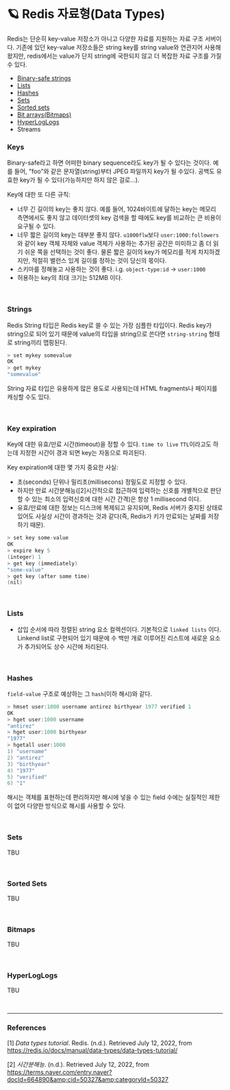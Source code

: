 # :ringed_planet: **Redis 자료형(Data Types)** 

Redis는 단순히 key-value 저장소가 아니고 다양한 자료를 지원하는 자료 구조 서버이다. 기존에 있던 key-value 저장소들은 string key를 string value와 연관지어 사용해왔지만, redis에서는 value가 단지 string에 국한되지 않고 더 복잡한 자료 구조를 가질 수 있다.

- [Binary-safe strings](#keys)
- [Lists](#Lists)
- [Hashes](#hashes)
- [Sets](#sets)
- [Sorted sets](#sorted-sets)
- [Bit arrays(Bitmaps)](#bitmaps)
- [HyperLogLogs](#hyperloglogs)
- Streams


### Keys
Binary-safe라고 하면 어떠한 binary sequence라도 key가 될 수 있다는 것이다. 예를 들어, "foo"와 같은 문자열(string)부터 JPEG 파일까지 key가 될 수있다. 공백도 유효한 key가 될 수 있다(가능하지만 하지 않은 걸로...).

Key에 대한 또 다른 규칙:
- 너무 긴 길이의 key는 좋지 않다. 예를 들어, 1024바이트에 달하는 key는 메모리 측면에서도 좋지 않고 데이터셋의 key 검색을 할 때에도 key를 비교하는 큰 비용이 요구될 수 있다. 
- 너무 짧은 길이의 key는 대부분 좋지 않다. `u1000flw`보다 `user:1000:followers`와 같이 key 객체 자체와 value 객체가 사용하는 추가된 공간은 미미하고 좀 더 읽기 쉬운 쪽을 선택하는 것이 좋다. 물론 짧은 길이의 key가 메모리를 적게 차지하겠지만, 적절히 밸런스 있게 길이를 정하는 것이 당신의 몫이다.
- 스키마를 정해놓고 사용하는 것이 좋다. i.g. `object-type:id` -> `user:1000`
-  허용하는 key의 최대 크기는 512MB 이다.

<br>

### Strings
Redis String 타입은 Redis key로 쓸 수 있는 가장 심플한 타입이다.
Redis key가 string으로 되어 있기 때문에 value의 타입을 string으로 쓴다면 `string-string` 형태로 string끼리 맵핑된다.

```c
> set mykey somevalue
OK
> get mykey
"somevalue"
```

String 자료 타입은 유용하게 많은 용도로 사용되는데 HTML fragments나 페이지를 캐싱할 수도 있다.

<br>

### Key expiration
Key에 대한 유효/만료 시간(timeout)을 정할 수 있다.  `time to live` `TTL`이라고도 하는데 지정한 시간이 경과 되면 key는 자동으로 파괴된다.

Key expiration에 대한 몇 가지 중요한 사실:
- 초(seconds) 단위나 밀리초(millisecons) 정밀도로 지정할 수 있다.
- 하지만 만료 시간분해능([2]시간적으로 접근하여 입력하는 신호를 개별적으로 판단할 수 있는 최소의 입력신호에 대한 시간 간격)은 항상 1 millisecond 이다.
- 유효/만료에 대한 정보는 디스크에 복제되고 유지되며, Redis 서버가 중지된 상태로 있어도 사실상 시간이 경과하는 것과 같다(즉, Redis가 키가 만료되는 날짜를 저장하기 때문).

```c
> set key some-value
OK
> expire key 5
(integer) 1
> get key (immediately)
"some-value"
> get key (after some time)
(nil)
```

<br>

### Lists
- 삽입 순서에 따라 정렬된 string 요소 컬렉션이다. 기본적으로 `linked lists` 이다. Linkend list로 구현되어 있기 때문에 수 백만 개로 이루어진 리스트에 새로운 요소가 추가되어도 상수 시간에 처리된다.

<br>

### Hashes
`field-value` 구조로 예상하는 그 `hash`(이하 해시)와 같다.

```c
> hmset user:1000 username antirez birthyear 1977 verified 1
OK
> hget user:1000 username
"antirez"
> hget user:1000 birthyear
"1977"
> hgetall user:1000
1) "username"
2) "antirez"
3) "birthyear"
4) "1977"
5) "verified"
6) "1"
```

해시는 객체를 표현하는데 편리하지만 해시에 넣을 수 있는 field 수에는 실질적인 제한이 없어 다양한 방식으로 해시를 사용할 수 있다.

<br>

### Sets
TBU

<br>

### Sorted Sets
TBU

<br>

### Bitmaps
TBU

<br>

### HyperLogLogs
TBU

<br>

---
### **References**
[1] *Data types tutorial*. Redis. (n.d.). Retrieved July 12, 2022, from https://redis.io/docs/manual/data-types/data-types-tutorial/

[2] *시간분해능*. (n.d.). Retrieved July 12, 2022, from https://terms.naver.com/entry.naver?docId=664890&amp;cid=50327&amp;categoryId=50327 